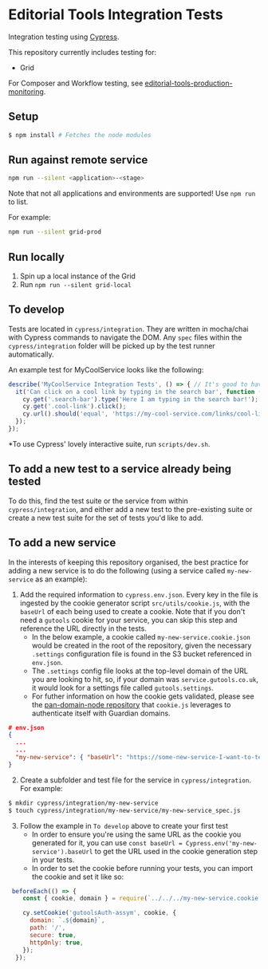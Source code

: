 # Editorial Tools Integration Tests

Integration testing using [Cypress](https://www.cypress.io/).

This repository currently includes testing for:

  * Grid

For Composer and Workflow testing, see [editorial-tools-production-monitoring](git@github.com:guardian/editorial-tools-production-monitoring.git).

## Setup

```bash
$ npm install # Fetches the node modules
```

## Run against remote service

```bash
npm run --silent <application>-<stage>
```

Note that not all applications and environments are supported!  Use `npm run` to list. 

For example: 

```bash
npm run --silent grid-prod
```

## Run locally

1. Spin up a local instance of the Grid
2. Run `npm run --silent grid-local`

## To develop

Tests are located in `cypress/integration`. They are written in mocha/chai with Cypress commands to navigate the DOM. 
Any `spec` files within the `cypress/integration` folder will be picked up by the test runner automatically.

An example test for MyCoolService looks like the following:

```js
describe('MyCoolService Integration Tests', () => { // It's good to have the service name in your top describe block
  it('Can click on a cool link by typing in the search bar', function () { // Name of the test
    cy.get('.search-bar').type('Here I am typing in the search bar!');
    cy.get('.cool-link').click();
    cy.url().should('equal', 'https://my-cool-service.com/links/cool-link');
  });
});
```

*To use Cypress' lovely interactive suite, run `scripts/dev.sh`.

## To add a new test to a service already being tested

To do this, find the test suite or the service from within `cypress/integration`, 
and either add a new test to the pre-existing suite or create a new test suite for the set of tests you'd like to add.

## To add a new service

In the interests of keeping this repository organised, the best practice for adding a new service is to do the following (using a service called `my-new-service` as an example):

1. Add the required information to `cypress.env.json`. Every key in the file is ingested by the cookie generator script `src/utils/cookie.js`, 
with the `baseUrl` of each being used to create a cookie. 
Note that if you don't need a `gutools` cookie for your service, you can skip this step and reference the URL directly in the tests.
    - In the below example, a cookie called `my-new-service.cookie.json` would be created in the root of 
the repository, given the necessary `.settings` configuration file is found in the S3 bucket referenced in `env.json`.
    - The `.settings` config file looks at the top-level domain of the URL you are looking to hit, so, if your domain was `service.gutools.co.uk`, it would look for a settings file called `gutools.settings`.
    - For futher information on how the cookie gets validated, please see the [pan-domain-node repository](https://github.com/guardian/pan-domain-authentication/#to-verify-login-in-nodejs) that `cookie.js` leverages to authenticate itself with Guardian domains.
```json
# env.json
{ 
  ...
  ...
  "my-new-service": { "baseUrl": "https://some-new-service-I-want-to-test.gutools.co.uk" }
}
```
2. Create a subfolder and test file for the service in `cypress/integration`. For example:
```bash
$ mkdir cypress/integration/my-new-service
$ touch cypress/integration/my-new-service/my-new-service_spec.js
```
3. Follow the example in `To develop` above to create your first test
    - In order to ensure you're using the same URL as the cookie you generated for it, you can use `const baseUrl = Cypress.env('my-new-service').baseUrl`
    to get the URL used in the cookie generation step in your tests.
    - In order to set the cookie before running your tests, you can import the cookie and set it like so:
```js
 beforeEach(() => {
    const { cookie, domain } = require(`../../../my-new-service.cookie.json`);

    cy.setCookie('gutoolsAuth-assym', cookie, {
      domain: `.${domain}`,
      path: '/',
      secure: true,
      httpOnly: true,
    });
  });
```

